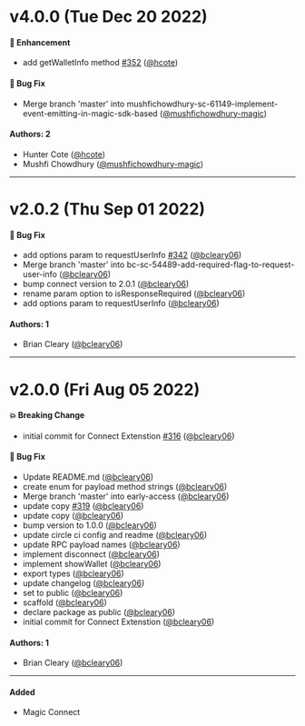 # v4.0.0 (Tue Dec 20 2022)

#### 🚀 Enhancement

- add getWalletInfo method [#352](https://github.com/magiclabs/magic-js/pull/352) ([@hcote](https://github.com/hcote))

#### 🐛 Bug Fix

- Merge branch 'master' into mushfichowdhury-sc-61149-implement-event-emitting-in-magic-sdk-based ([@mushfichowdhury-magic](https://github.com/mushfichowdhury-magic))

#### Authors: 2

- Hunter Cote ([@hcote](https://github.com/hcote))
- Mushfi Chowdhury ([@mushfichowdhury-magic](https://github.com/mushfichowdhury-magic))

---

# v2.0.2 (Thu Sep 01 2022)

#### 🐛 Bug Fix

- add options param to requestUserInfo [#342](https://github.com/magiclabs/magic-js/pull/342) ([@bcleary06](https://github.com/bcleary06))
- Merge branch 'master' into bc-sc-54489-add-required-flag-to-request-user-info ([@bcleary06](https://github.com/bcleary06))
- bump connect version to 2.0.1 ([@bcleary06](https://github.com/bcleary06))
- rename param option to isResponseRequired ([@bcleary06](https://github.com/bcleary06))
- add options param to requestUserInfo ([@bcleary06](https://github.com/bcleary06))

#### Authors: 1

- Brian Cleary ([@bcleary06](https://github.com/bcleary06))

---

# v2.0.0 (Fri Aug 05 2022)

#### 💥 Breaking Change

- initial commit for Connect Extenstion [#316](https://github.com/magiclabs/magic-js/pull/316) ([@bcleary06](https://github.com/bcleary06))

#### 🐛 Bug Fix

- Update README.md ([@bcleary06](https://github.com/bcleary06))
- create enum for payload method strings ([@bcleary06](https://github.com/bcleary06))
- Merge branch 'master' into early-access ([@bcleary06](https://github.com/bcleary06))
- update copy [#319](https://github.com/magiclabs/magic-js/pull/319) ([@bcleary06](https://github.com/bcleary06))
- update copy ([@bcleary06](https://github.com/bcleary06))
- bump version to 1.0.0 ([@bcleary06](https://github.com/bcleary06))
- update circle ci config and readme ([@bcleary06](https://github.com/bcleary06))
- update RPC payload names ([@bcleary06](https://github.com/bcleary06))
- implement disconnect ([@bcleary06](https://github.com/bcleary06))
- implement showWallet ([@bcleary06](https://github.com/bcleary06))
- export types ([@bcleary06](https://github.com/bcleary06))
- update changelog ([@bcleary06](https://github.com/bcleary06))
- set to public ([@bcleary06](https://github.com/bcleary06))
- scaffold ([@bcleary06](https://github.com/bcleary06))
- declare package as public ([@bcleary06](https://github.com/bcleary06))
- initial commit for Connect Extenstion ([@bcleary06](https://github.com/bcleary06))

#### Authors: 1

- Brian Cleary ([@bcleary06](https://github.com/bcleary06))

---

#### Added

- Magic Connect